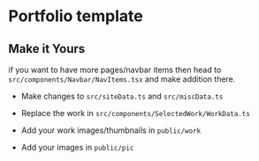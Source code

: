 # Portfolio template

## Make it Yours

if you want to have more pages/navbar items then head to `src/components/Navbar/NavItems.tsx` and make addition there.

- Make changes to `src/siteData.ts` and `src/miscData.ts`

- Replace the work in `src/components/SelectedWork/WorkData.ts`
- Add your work images/thumbnails in `public/work`
- Add your images in `public/pic`
